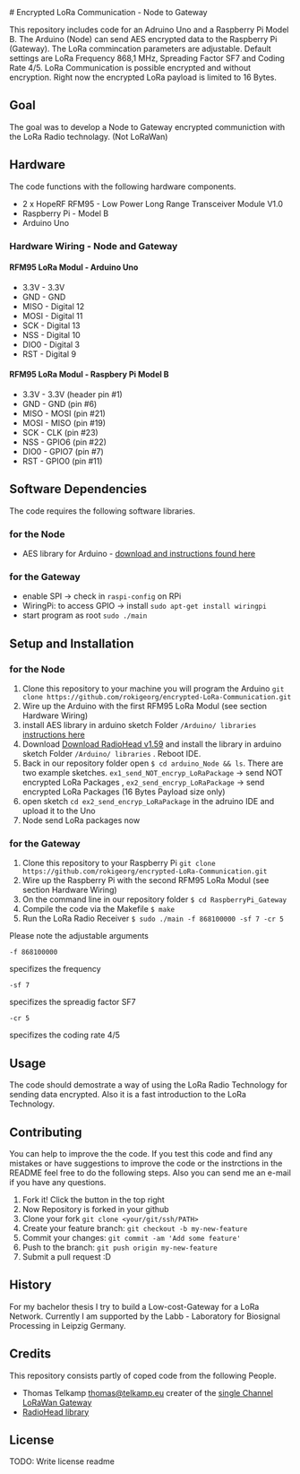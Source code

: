 <snippet>
  <content>
# Encrypted LoRa Communication - Node to Gateway

This repository includes code for an Adruino Uno and a Raspberry Pi Model B.
The Arduino (Node) can send AES encrypted data to the Raspberry Pi (Gateway). The LoRa commincation parameters are adjustable. Default settings are LoRa Frequency 868,1 MHz, Spreading Factor SF7 and Coding Rate 4/5. LoRa Communication is possible encrypted and without encryption. Right now the encrypted LoRa payload is limited to 16 Bytes.


## Goal
The goal was to develop a Node to Gateway encrypted communiction with the LoRa Radio technolagy. (Not LoRaWan)


## Hardware 
The code functions with the following hardware components.
* 2 x HopeRF RFM95 - Low Power Long Range Transceiver Module V1.0 
* Raspberry Pi - Model B
* Arduino Uno

### Hardware Wiring - Node and Gateway

#### RFM95 LoRa Modul - Arduino Uno
* 3.3V - 3.3V
* GND - GND 
* MISO - Digital 12  
* MOSI - Digital 11  
* SCK - Digital 13  
* NSS - Digital 10  
* DIO0 - Digital 3 
* RST - Digital 9 

#### RFM95 LoRa Modul - Raspbery Pi Model B
* 3.3V - 3.3V (header pin #1) 
* GND - GND (pin #6) 
* MISO - MOSI (pin #21) 
* MOSI - MISO (pin #19) 
* SCK - CLK (pin #23) 
* NSS - GPIO6 (pin #22) 
* DIO0 - GPIO7 (pin #7) 
* RST - GPIO0 (pin #11)

## Software Dependencies 
The code requires the following software libraries.
### for the Node
* AES library for Arduino - [download and instructions found here](http://spaniakos.github.io/AES/)

### for the Gateway
* enable SPI -> check in  ```raspi-config``` on RPi 
* WiringPi: to access GPIO -> install ```sudo apt-get install wiringpi```
* start program as root ``sudo ./main``

## Setup and Installation
### for the Node
1. Clone this repository to your machine you will program the Arduino ```git clone https://github.com/rokigeorg/encrypted-LoRa-Communication.git ``` 
2. Wire up the Arduino with the first RFM95 LoRa Modul (see section Hardware Wiring)
3. install AES library in arduino sketch Folder ``/Arduino/ libraries``  [instructions here](http://spaniakos.github.io/AES/)
4. Download [Download RadioHead v1.59](https://cdn-learn.adafruit.com/assets/assets/000/031/670/original/RadioHead-1.59.zip?1460574831) and install the library in arduino sketch Folder ``/Arduino/ libraries`` . Reboot IDE.
5. Back in our repository folder open ``$ cd arduino_Node && ls``. There are two example sketches. ```ex1_send_NOT_encryp_LoRaPackage``` -> send NOT encrypted LoRa Packages , ```ex2_send_encryp_LoRaPackage``` -> send encrypted LoRa Packages (16 Bytes Payload size only)
6. open sketch ``cd ex2_send_encryp_LoRaPackage`` in the adruino IDE and upload it to the Uno  
7. Node send LoRa packages now

### for the Gateway
1. Clone this repository to your Raspberry Pi ```git clone https://github.com/rokigeorg/encrypted-LoRa-Communication.git ``` 
2. Wire up the Raspberry Pi with the second RFM95 LoRa Modul (see section Hardware Wiring)
3. On the command line in our repository folder  ``$ cd RaspberryPi_Gateway``
4. Compile the code via the Makefile ``$ make``
5. Run the LoRa Radio Receiver ``$ sudo ./main -f 868100000 -sf 7 -cr 5`` 

Please note the adjustable arguments 
```
-f 868100000
 ``` 
 specifizes the frequency
 ```
 -sf 7
 ``` 
 specifizes the spreadig factor SF7
  ```
 -cr 5
 ``` 
 specifizes the coding rate 4/5



## Usage
The code should demostrate a way of using the LoRa Radio Technology for sending data encrypted. Also it is a fast introduction to the LoRa Technology. 

## Contributing
You can help to improve the the code. 
If you test this code and find any mistakes or have suggestions to improve the code or the instrctions in the README feel free to do the following steps. Also you can send me an e-mail if you have any questions. 

1. Fork it! Click the button in the top right
2. Now Repository is forked in your github 
3. Clone your fork `git clone <your/git/ssh/PATH>`
3. Create your feature branch: `git checkout -b my-new-feature`
3. Commit your changes: `git commit -am 'Add some feature'`
4. Push to the branch: `git push origin my-new-feature`
5. Submit a pull request :D


## History
For my bachelor thesis I try to build a Low-cost-Gateway for a LoRa Network. Currently I am supported by the Labb - Laboratory for Biosignal Processing in Leipzig Germany. 
## Credits
This repository consists partly of coped code from the following People.
* Thomas Telkamp thomas@telkamp.eu creater of the [single Channel LoRaWan Gateway](https://github.com/tftelkamp/single_chan_pkt_fwd)
* [RadioHead library](http://www.airspayce.com/mikem/arduino/RadioHead/)

## License
TODO: Write license
</content>
  <tabTrigger>readme</tabTrigger>
</snippet>